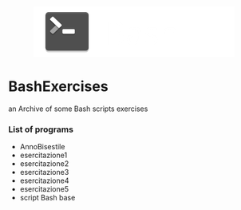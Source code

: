 <center>
<a href="https://github.com/SebastianoFrancia/BashExercises/"><img width="80%" alt="C#" src="./.assets/gh-readme-header.png" /></a>
</center>

# BashExercises
an Archive of some Bash scripts exercises

### List of programs
- AnnoBisestile
- esercitazione1
- esercitazione2
- esercitazione3
- esercitazione4
- esercitazione5
- script Bash base
